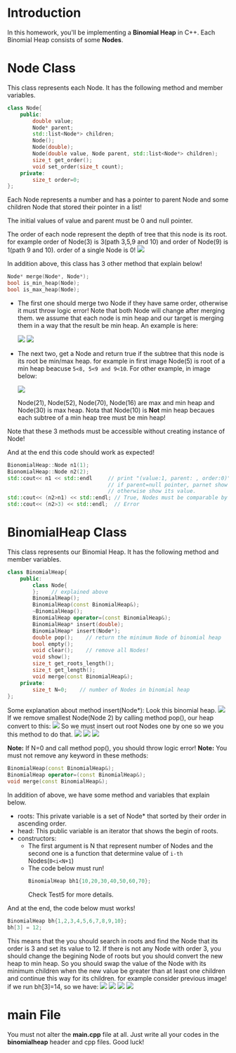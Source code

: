 
# Introduction
In this homework, you'll be implementing a **Binomial Heap** in C++. Each Binomial Heap consists of some **Nodes**.

# Node Class
This class represents each Node. It has the following method and member variables.

```c++
class Node{
    public:
        double value;
        Node* parent;
        std::list<Node*> children;
        Node();
        Node(double);
        Node(double value, Node parent, std::list<Node*> children);
        size_t get_order();
        void set_order(size_t count);
    private:
        size_t order=0;
};
```

Each Node represents a number and has a pointer to parent Node and some children Node that stored their pointer in a list!

The initial values of value and parent must be 0 and null pointer.

The order of each node represent the depth of tree that this node is its root. for example order of Node(3) is 3(path 3,5,9 and 10) and order of Node(9) is 1(path 9 and 10). order of a single Node is 0!
<img src="stuff/p1.png">

In addition above, this class has 3 other method that explain below!
```c++
Node* merge(Node*, Node*);
bool is_min_heap(Node);
bool is_max_heap(Node);
```
- The first one should merge two Node if they have same order, otherwise it must throw logic error!  Note that both Node will change after merging them. we assume that each node is min heap and our target is merging them in a way that the result be min heap. An example is here:

    <img src="stuff/p2.png">
    <img src="stuff/p3.png">

- The next two, get a Node and return true if the subtree that this node is its root be min/max heap. for example in first image Node(5) is root of a min heap beacuse ```5<8, 5<9 and 9<10```. For other example, in image below:

    <img src="stuff/p4.png">

    Node(21), Node(52), Node(70), Node(16) are max and min heap and Node(30) is max heap. Nota that Node(10) is **Not** min heap becaues each subtree of a min heap tree must be min heap!

Note that these 3 methods must be accessible without creating instance of Node!

And at the end this code should work as expected!
```c++
BionomialHeap::Node n1(1);
BionomialHeap::Node n2(2);
std::cout<< n1 << std::endl     // print "(value:1, parent: , order:0)"
                                // if parent=null pointer, parnet show empty 
                                // otherwise show its value.
std::cout<< (n2>n1) << std::endl; // True, Nodes must be comparable by their values.
std::cout<< (n2>3) << std::endl;  // Error
```

# BinomialHeap Class
This class represents our Binomial Heap. It has the following method and member variables.

```c++
class BinomialHeap{
    public:
        class Node{
        };    // explained above
        BinomialHeap();
        BinomialHeap(const BinomialHeap&);
        ~BinomialHeap();
        BinomialHeap operator=(const BinomialHeap&);
        BinomialHeap* insert(double);
        BinomialHeap* insert(Node*);
        double pop();    // return the minimum Node of binomial heap
        bool empty();
        void clear();    // remove all Nodes!
        void show();
        size_t get_roots_length();
        size_t get_length();
        void merge(const BinomialHeap&);
    private:
        size_t N=0;    // number of Nodes in binomial heap
};
```
Some explanation about method insert(Node*):
Look this binomial heap.
<img src="stuff/p6.png">
If we remove smallest Node(Node 2) by calling method pop(), our heap convert to this:
<img src="stuff/p7.png">
So we must insert out root Nodes one by one so we you this method to do that.
<img src="stuff/p8.png">
<img src="stuff/p9.png">
<img src="stuff/p10.png">

**Note:** If N=0 and call method pop(), you should throw logic error!
**Note:** You must not remove any keyword in these methods:
```c++
BinomialHeap(const BinomialHeap&);
BinomialHeap operator=(const BinomialHeap&);
void merge(const BinomialHeap&);
```
In addition of above, we have some method and variables that explain below.
- roots: This private variable is a set of Node* that sorted by their order in ascending order.
- head: This public variable is an iterator that shows the begin of roots. 
- constructors:
  - The first argument is N that represent number of Nodes and the second one is a function that determine value of ```i-th``` Nodes(```0<i<N+1```) 
  - The code below must run!
    ```c++
    BinomialHeap bh1{10,20,30,40,50,60,70};
    ```
    Check Test5 for more details.
    
And at the end, the code below must works!
```c++
BinomialHeap bh{1,2,3,4,5,6,7,8,9,10};
bh[3] = 12;
```
This means that the you should search in roots and find the Node that its order is 3 and set its value to 12. If there is not any Node with order 3, you should change the begining Node of roots but you should convert the new heap to min heap. So you should swap the value of the Node with its minimum children when the new value be greater than at least one children and continue this way for its children. for example consider previous image! if we run bh[3]=14, so we have:
<img src="stuff/p11.png">
<img src="stuff/p12.png">
<img src="stuff/p13.png">
<img src="stuff/p14.png">

# main File
You must not alter the **main.cpp** file at all. Just write all your codes in the **binomialheap** header and cpp files. Good luck!
